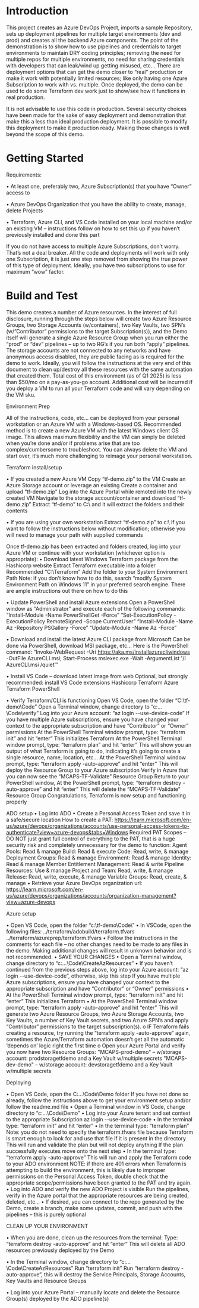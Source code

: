 # Introduction 
This project creates an Azure DevOps Project, imports a sample Repository, sets up deployment pipelines for multiple target environments (dev and prod) and creates all the backend Azure components.  The point of the demonstration is to show how to use pipelines and credentials to target environments to maintain DRY coding principles; removing the need for multiple repos for multiple environments, no need for sharing credentials with developers that can leak/wind up getting misused, etc…  There are deployment options that can get the demo closer to “real” production or make it work with potentially limited resources; like only having one Azure Subscription to work with vs. multiple.  Once deployed, the demo can be used to do some Terraform dev work just to show/see how it functions in real production.

It is not advisable to use this code in production.  Several security choices have been made for the sake of easy deployment and demonstration that make this a less than ideal production deployment.  It is possible to modify this deployment to make it production ready.  Making those changes is well beyond the scope of this demo.

# Getting Started

Requirements:

•	At least one, preferably two, Azure Subscription(s) that you have “Owner” access to

•	Azure DevOps Organization that you have the ability to create, manage, delete Projects

•	Terraform, Azure CLI, and VS Code installed on your local machine and/or an existing VM – instructions follow on how to set this up if you haven’t previously installed and done this part

If you do not have access to multiple Azure Subscriptions, don’t worry.  That’s not a deal breaker.  All the code and deployments will work with only one Subscription, it is just one step removed from showing the true power of this type of deployment.  Ideally, you have two subscriptions to use for maximum “wow” factor.  

# Build and Test

This demo creates a number of Azure resources.  In the interest of full disclosure, running through the steps below will create two Azure Resource Groups, two Storage Accounts (w/containers), two Key Vaults, two SPN’s (w/”Contributor” permissions to the target Subscription(s)), and the Demo itself will generate a single Azure Resource Group when you run either the “prod” or “dev” pipelines – up to two RG’s if you run both “apply” pipelines.  The storage accounts are not connected to any networks and have anonymous access disabled, they are public facing as is required for the demo to work.  Ideally, you will follow the instructions at the very end of this document to clean up/destroy all these resources with the same automation that created them.  Total cost of this environment (as of Q1 2025) is less than $50/mo on a pay-as-you-go account.  Additional cost will be incurred if you deploy a VM to run all your Terraform code and will vary depending on the VM sku.

Environment Prep

All of the instructions, code, etc… can be deployed from your personal workstation or an Azure VM with a Windows-based OS.  Recommended method is to create a new Azure VM with the latest Windows client OS image.  This allows maximum flexibility and the VM can simply be deleted when you’re done and/or if problems arise that are too complex/cumbersome to troubleshoot.  You can always delete the VM and start over, it’s much more challenging to reimage your personal workstation.

Terraform install/setup

•	If you created a new Azure VM
	    Copy “tf-demo.zip” to the VM
	    Create an Azure Storage account or leverage an existing
	    Create a container and upload “tf-demo.zip”
    	Log into the Azure Portal while remoted into the newly created VM
    	Navigate to the storage account/container and download “tf-demo.zip”
    	Extract “tf-demo” to C:\ and it will extract the folders and their contents

•	If you are using your own workstation
        Extract “tf-demo.zip” to c:\ if you want to follow the instructions below without modification; otherwise you will need to manage your path with supplied commands

Once tf-demo.zip has been extracted and folders created, log into your Azure VM or continue with your workstation (whichever option is appropriate):
•	Download latest Windows Terraform package from the Hashicorp website
       	Extract Terraform executable into a folder
            Recommended “C:\Terraform”
        Add the folder to your System Environment Path
        	Note: if you don’t know how to do this, search “modify System Environment Path on Windows 11” in your preferred search engine.  There are ample instructions out there on how to do this

•	Update PowerShell and install Azure extensions
    	Open a PowerShell window as “Administrator” and execute each of the following commands:
        	“Install-Module -Name PowerShellGet -Force”
	        “Set-ExecutionPolicy -ExecutionPolicy RemoteSigned -Scope CurrentUser”
	        “Install-Module -Name Az -Repository PSGallery -Force”
	        “Update-Module -Name Az -Force”

•	Download and install the latest Azure CLI package from Microsoft
    	Can be done via PowerShell, download MSI package, etc…
            Here is the PowerShell command: “Invoke-WebRequest -Uri https://aka.ms/installazurecliwindows -OutFile AzureCLI.msi; Start-Process msiexec.exe -Wait -ArgumentList '/I AzureCLI.msi /quiet'”

•	Install VS Code – download latest image from web
    	Optional, but strongly recommended: install VS Code extensions
	        Hashicorp Terraform
	        Azure Terraform
	        PowerShell

•	Verify Terraform/CLI is functioning
    	Open VS Code, open the folder “C:\tf-demo\Code”
	    Open a Terminal window, change directory to “c:…\Code\verify”
	    Log into your Azure account: “az login --use-device-code”
	        If you have multiple Azure subscriptions, ensure you have changed your context to the appropriate subscription and have “Contributor” or “Owner” permissions
	    At the PowerShell Terminal window prompt, type: “terraform init” and hit “enter”
	        This initializes Terraform
	    At the PowerShell Terminal window prompt, type: “terraform plan” and hit “enter”
	        This will show you an output of what Terraform is going to do, indicating it’s going to create a single resource, name, location, etc…
    	At the PowerShell Terminal window prompt, type: “terraform apply -auto-approve” and hit “enter”
        	This will deploy the Resource Group to your Azure subscription
	    Verify in Azure that you can now see the “MCAPS-TF-Validate” Resource Group
	    Return to your PowerShell window, At the PowerShell prompt, type: “terraform destroy -auto-approve” and hit “enter”
	        This will delete the “MCAPS-TF-Validate” Resource Group
	    Congratulations, Terraform is now setup and functioning properly

ADO setup
•	Log into ADO
•	Create a Personal Access Token and save it in a safe/secure location
	    How to create a PAT: https://learn.microsoft.com/en-us/azure/devops/organizations/accounts/use-personal-access-tokens-to-authenticate?view=azure-devops&tabs=Windows
	    Required PAT Scopes – DO NOT just grant full control of everything to the PAT, that is a huge security risk and completely unnecessary for the demo to function:
	        Agent Pools: Read & manage
            Build: Read & execute
	        Code: Read, write, & manage
	        Deployment Groups: Read & manage
	        Environment: Read & manage
	        Identity: Read & manage
	        Member Entitlement Management: Read & write
	        Pipeline Resources: Use & manage
	        Project and Team: Read, write, & manage
	        Release: Read, write, execute, & manage
	        Variable Groups: Read, create, & manage
•	Retrieve your Azure DevOps organization url:
	    https://learn.microsoft.com/en-us/azure/devops/organizations/accounts/organization-management?view=azure-devops

Azure setup

•	Open VS Code, open the folder “c:\tf-demo\Code\”
•	In VSCode, open the following files:
    	../terraform/adobuild/terraform.tfvars
    	../terraform/azureprep/terraform.tfvars
•	Follow the instructions in the comments for each file – no other changes need to be made to any files in the demo.  Making additional changes will result in unknown behavior and is not recommended.
•	SAVE YOUR CHANGES
•	Open a Terminal window, change directory to “c:…\Code\CreateAzResources”
•	If you haven’t continued from the previous steps above, log into your Azure account: “az login --use-device-code”, otherwise, skip this step
    	If you have multiple Azure subscriptions, ensure you have changed your context to the appropriate subscription and have “Contributor” or “Owner” permissions
•	At the PowerShell Terminal window prompt, type: “terraform init” and hit “enter”
    	This initializes Terraform
•	At the PowerShell Terminal window prompt, type: “terraform apply -auto-approve” and hit “enter”
    	This will generate two Azure Resource Groups, two Azure Storage Accounts, two Key Vaults, a number of Key Vault secrets, and two Azure SPN’s and apply “Contributor” permissions to the target subscription(s).
o	IF Terraform fails creating a resource, try running the “terraform apply -auto-approve” again, sometimes the Azure/Terraform automation doesn’t get all the automatic ‘depends on’ logic right the first time
o	Open your Azure Portal and verify you now have two Resource Groups:
    	"MCAPS-prod-demo" – w/storage account: prodstoragetfdemo and a Key Vault w/multiple secrets
    	"MCAPS-dev-demo" – w/storage account: devstoragetfdemo and a Key Vault w/multiple secrets

Deploying

•	Open VS Code, open the C:…\Code\Demo folder
	    If you have not done so already, follow the instructions above to get your environment setup and/or follow the readme.md file
•	Open a Terminal window in VS Code, change directory to “c:…\Code\Demo”
•	Log into your Azure tenant and set context to the appropriate Subscription
	    az login --use-device-code
•	In the terminal type: “terraform init” and hit “enter”
•	In the terminal type: “terraform plan”
	    Note: you do not need to specify the terraform.tfvars file because Terraform is smart enough to look for and use that file if it is present in the directory
	    This will run and validate the plan but will not deploy anything
	    If the plan successfully executes move onto the next step
•	In the terminal type: “terraform apply -auto-approve”
	    This will run and apply the Terraform code to your ADO environment
	    NOTE: if there are 401 errors when Terraform is attempting to build the environment, this is likely due to improper permissions on the Personal Access Token, double check that the appropriate scope/permissions have been granted to the PAT and try again.
•	Log into ADO and verify the new ADO Project is visible
	    Run the pipelines, verify in the Azure portal that the appropriate resources are being created, deleted, etc…
•	If desired, you can connect to the repo generated by the Demo, create a branch, make some updates, commit, and push with the pipelines – this is purely optional

CLEAN UP YOUR ENVIRONMENT

•	When you are done, clean up the resources from the terminal:
	    Type: “terraform destroy -auto-approve” and hit “enter”
	        This will delete all ADO resources previously deployed by the Demo

•	In the Terminal window, change directory to “c:…\Code\CreateAzResources”
	    Run “terraform init”
	    Run “terraform destroy -auto-approve”, this will destroy the Service Principals, Storage Accounts, Key Vaults and Resource Groups

•	Log into your Azure Portal – manually locate and delete the Resource Group(s) deployed by the ADO pipeline(s)


